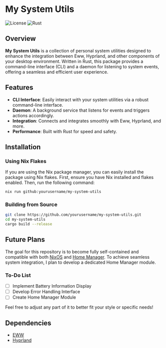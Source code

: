 # My System Utils

![License](https://img.shields.io/badge/license-MIT-blue.svg)
![Rust](https://img.shields.io/badge/rust-%23dea584.svg?logo=rust&logoColor=white)

## Overview

**My System Utils** is a collection of personal system utilities designed to enhance the integration between Eww, Hyprland, and other components of your desktop environment. Written in Rust, this package provides a command-line interface (CLI) and a daemon for listening to system events, offering a seamless and efficient user experience.

## Features

- **CLI Interface**: Easily interact with your system utilities via a robust command-line interface.
- **Daemon**: A background service that listens for events and triggers actions accordingly.
- **Integration**: Connects and integrates smoothly with Eww, Hyprland, and more.
- **Performance**: Built with Rust for speed and safety.

## Installation

### Using Nix Flakes

If you are using the Nix package manager, you can easily install the package using Nix flakes. First, ensure you have Nix installed and flakes enabled. Then, run the following command:

```bash
nix run github:yourusername/my-system-utils
```

### Building from Source

```sh
git clone https://github.com/yourusername/my-system-utils.git
cd my-system-utils
cargo build --release
```
## Future Plans

The goal for this repository is to become fully self-contained and compatible with both [NixOS](https://nixos.org/) and [Home Manager](https://github.com/nix-community/home-manager). To achieve seamless system integration, I plan to develop a dedicated Home Manager module.

### To-Do List
- [ ] Implement Battery Information Display
- [ ] Develop Error Handling Interface
- [ ] Create Home Manager Module

Feel free to adjust any part of it to better fit your style or specific needs!

## Dependencies

- [EWW](https://github.com/elkowar/eww)
- [Hyprland](https://hyprland.org/)
